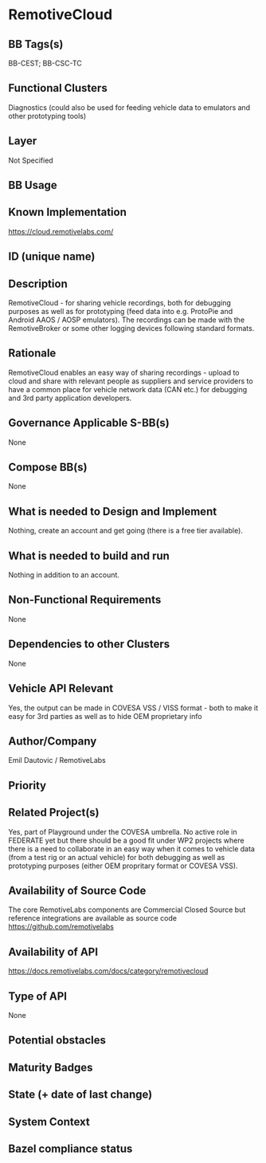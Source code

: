 # RemotiveCloud
## BB Tags(s)
<!-- Tag(s) define in which area(s) (cloud, in-vehicle) the BB is executed, and what type of BB it is (tool, process, microservice) -->
BB-CEST; BB-CSC-TC

## Functional Clusters
<!-- In which Functional Cluster the BB be located; if none of the existing fit new required -->
Diagnostics (could also be used for feeding vehicle data to emulators and other prototyping tools)

## Layer
<!-- AppLayer, MWLayer, OSLayer, HWLayer -->
Not Specified

## BB Usage
<!-- example on how to use BB or link to documentation -->

## Known Implementation
https://cloud.remotivelabs.com/

## ID (unique name)

## Description
<!-- General Description of the BB -->
RemotiveCloud - for sharing vehicle recordings, both for debugging purposes as well as for prototyping (feed data into e.g. ProtoPie and Android AAOS / AOSP emulators). The recordings can be made with the RemotiveBroker or some other logging devices following standard formats.

## Rationale
<!-- Explanation why we need the BB; what problem want to be solved -->
RemotiveCloud enables an easy way of sharing recordings - upload to cloud and share with relevant people as suppliers and service providers to have a common place for vehicle network data (CAN etc.) for debugging and 3rd party application developers.

## Governance Applicable S-BB(s)
<!-- Reference to e.g. UN/EU CRA Cyber Resilience Act; UNECE 156 - Software update and software update management system
Reference to defined S-BB(s) 
Reference to e.g. IS026262, AUTOSAR Spec. X -->
None

## Compose BB(s)
<!-- Link to required BB(s) 
E.g. BB-SC StateManagement 
BB is a composition of other BBs -->
None

## What is needed to Design and Implement
<!-- e.g. we expect to have a certain HW capability and or SW environment or Tool support, or a documentation, or an extra audit, or Test, or Compiler, or Prog. Language, … -->
Nothing, create an account and get going (there is a free tier available).

## What is needed to build and run
<!-- e.g. we expect to have a certain HW capability, or Runtime Environment, or Pre-configuration, or Code-signing, or Test, … -->
Nothing in addition to an account.

## Non-Functional Requirements
<!-- With respect to Safety, Security, Realtime, … -->
None

## Dependencies to other Clusters
<!-- Other clusters are needed. FC Security, FC Storage, …
e.g. If FC Security : Security BBs are needed but you can choose for example crypto BB-SC from company A or crypto BB-SC from company B; several compositions may work -->
None

## Vehicle API Relevant
<!-- If “Yes exists” – where – e.g. COVESA VSS 
If “No” – nothing more to do 
If “Yes, proposal for additional Signals/Information – what should be made available, and where e.g. via (COVESA) VSS/VISS -->
Yes, the output can be made in COVESA VSS / VISS format - both to make it easy for 3rd parties as well as to hide OEM proprietary info

## Author/Company
Emil Dautovic / RemotiveLabs

## Priority
<!-- High, Medium, Low -->

## Related Project(s)
<!-- If Yes – e.g. The BB should be used/added in the Eclipse Blueprint A – for demo purposes, show added value,
If No – Project Proposal (e.g. WP4 in FEDERATE, or in the SDV EcoSystem Community Framework -->
Yes, part of Playground under the COVESA umbrella. 
No active role in FEDERATE yet but there should be a good fit under WP2 projects where there is a need to collaborate in an easy way when it comes to vehicle data (from a test rig or an actual vehicle) for both debugging as well as prototyping purposes (either OEM propritary format or COVESA VSS).

## Availability of Source Code
<!-- Yes / License (e.g. Yes/MIT) 
No – Commercial Closed Source -->
The core RemotiveLabs components are Commercial Closed Source but reference integrations are available as source code https://github.com/remotivelabs

## Availability of API
<!-- Yes / License (e.g. Yes/Apache 2.0)
No - Commercial -->
https://docs.remotivelabs.com/docs/category/remotivecloud

## Type of API
<!-- Web API, Library/Framework API, Operating System API, Database API, Remote API, Hardware API, Other -->
None

## Potential obstacles

## Maturity Badges
<!-- taken over from Eclipse SDV Process 
See Definition of Badges and their Flavors 
https://gitlab.eclipse.org/eclipse-wg/sdv-wg/sdv-technical-alignment/sdv-technical-topics/sdv-process/sdv-process-definition/-/wikis/Definition%20of%20Badges%20and%20their%20Flavors 


| 			| Documentation | Requirements | Coding Guidelines | Testing | Release Process |
| --------- |:-------------:|:------------:|:-----------------:|:-------:|:---------------:|
| Gold		| Badgelevel    | Badgelevel   | Badgelevel		   | Badgelevel	 | Badgelevel  |
| Silver	| Badgelevel    | Badgelevel   | Badgelevel	  	   | Badgelevel	 | Badgelevel  |
| Bronze	| Badgelevel   	| Badgelevel   | Badgelevel	       | Badgelevel	 | Badgelevel  |
| No		| Badgelevel   	| Badgelevel   | Badgelevel	       | Badgelevel	 | Badgelevel  |
| NotDefined| Badgelevel   	| Badgelevel   | Badgelevel	       | Badgelevel	 | Badgelevel  |

Options:
NotDefined/No/Bronze/Silver/Gold

Example:
| 			| Documentation | Requirements | Coding Guidelines | Testing | Release Process |
| --------- |:-------------:|:------------:|:-----------------:|:-------:|:---------------:|
| Level		| [Gold](urlToDoc)| No 		   | Notdefined		   | Bronze	 | [Silver](urlToDoc) |


-->

## State (+ date of last change)
<!-- 
- Incubating (no code yet)
- Implementation started
- First public release available
- Used in production by 1 OEM
- Used in production by >1 OEM
- Abandoned
 -->

## System Context
<!-- 
OS and runtime/framework requirements

eg.

- AGL
- QNX
- ROS-based
- container runtime
- web assembly
- web service
 -->

## Bazel compliance status
<!-- The S-CORE project requires all BB contributions to be ready for BAZEL compliant (https://github.com/bazelbuild/bazel)-->